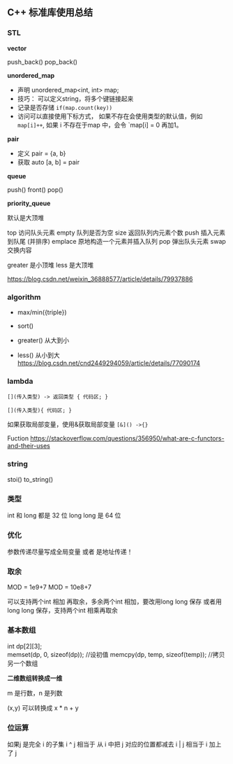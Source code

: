 ## C++ 标准库使用总结

### STL

**vector**

push_back()
pop_back()

**unordered_map**

- 声明  unordered_map<int, int> map;
- 技巧： 可以定义string，将多个键链接起来
- 记录是否存储 `if(map.count(key))`
- 访问可以直接使用下标方式， 如果不存在会使用类型的默认值，例如 `map[i]++`, 如果 i 不存在于map 中，会令 `map[i] = 0 再加1。

**pair**

- 定义 pair = {a, b}
- 获取 auto [a, b] = pair 


**queue**

push()
front()
pop()



**priority_queue**

默认是大顶堆

top 访问队头元素
empty 队列是否为空
size 返回队列内元素个数
push 插入元素到队尾 (并排序)
emplace 原地构造一个元素并插入队列
pop 弹出队头元素
swap 交换内容

greater 是小顶堆
less 是大顶堆

https://blog.csdn.net/weixin_36888577/article/details/79937886


### algorithm

- max/min({triple})
- sort()

- greater<int>() 从大到小
- less<int>() 从小到大
https://blog.csdn.net/cnd2449294059/article/details/77090174
### lambda

`[](传入类型) -> 返回类型 { 代码区; }`

`[](传入类型){ 代码区; }`

如果获取局部变量，使用&获取局部变量 `[&]() ->{}`

Fuction
https://stackoverflow.com/questions/356950/what-are-c-functors-and-their-uses

### string

stoi()
to_string()


### 类型

int 和 long 都是 32 位
long long 是 64 位


### 优化

参数传递尽量写成全局变量 或者 是地址传递！

### 取余

MOD = 1e9+7
MOD = 10e8+7

可以支持两个int 相加 再取余，多余两个int 相加，要改用long long 保存
或者用long long 保存，支持两个int 相乘再取余

### 基本数组

int dp[2][3];  
memset(dp, 0, sizeof(dp)); //设初值
memcpy(dp, temp, sizeof(temp)); //拷贝另一个数组

**二维数组转换成一维**

m 是行数，n 是列数

(x,y) 可以转换成 x * n + y 


### 位运算

如果j 是完全 i 的子集
i ^ j 相当于 从 i 中把 j 对应的位置都减去
i | j  相当于 i 加上了 j


